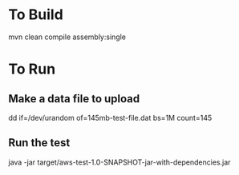 # To Build

mvn clean compile assembly:single

# To Run

## Make a data file to upload
dd if=/dev/urandom of=145mb-test-file.dat bs=1M count=145

## Run the test
java -jar target/aws-test-1.0-SNAPSHOT-jar-with-dependencies.jar 
